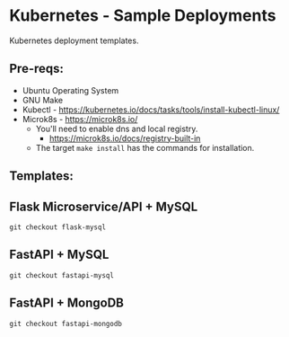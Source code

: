 # Kubernetes - Sample Deployments

Kubernetes deployment templates.


## Pre-reqs:

- Ubuntu Operating System
- GNU Make
- Kubectl  - https://kubernetes.io/docs/tasks/tools/install-kubectl-linux/
- Microk8s - https://microk8s.io/
    - You'll need to enable dns and local registry.
        - https://microk8s.io/docs/registry-built-in
    - The target `make install` has the commands for installation.

## Templates:

## Flask Microservice/API + MySQL

```
git checkout flask-mysql
``` 

## FastAPI + MySQL

```
git checkout fastapi-mysql
``` 

## FastAPI + MongoDB

```
git checkout fastapi-mongodb
``` 
